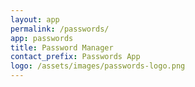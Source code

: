 ```yaml
---
layout: app
permalink: /passwords/
app: passwords
title: Password Manager
contact_prefix: Passwords App
logo: /assets/images/passwords-logo.png
---
```

